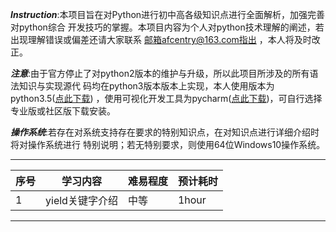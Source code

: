 ___Instruction___:本项目旨在对Python进行初中高各级知识点进行全面解析，加强完善对python综合
开发技巧的掌握。本项目内容为个人对python技术理解的阐述，若出现理解错误或偏差还请大家联系
邮箱afcentry@163.com指出
，本人将及时改正。


___注意___:由于官方停止了对python2版本的维护与升级，所以此项目所涉及的所有语法知识与实现源代
码均在python3版本版本上实现，本人使用版本为python3.5([点此下载](https://www.python.org/downloads/release/python-350/))
，使用可视化开发工具为pycharm([点此下载](https://www.jetbrains.com/pycharm/download/#section=windows))，可自行选择专业版或社区版下载安装。


___操作系统___:若存在对系统支持存在要求的特别知识点，在对知识点进行详细介绍时将对操作系统进行
特别说明；若无特别要求，则使用64位Windows10操作系统。

****************************************


|  序号   | 学习内容 | 难易程度 | 预计耗时 |
|  ----  | ----  |  ----  | ----  |
| 1  | yield关键字介绍 | 中等  |  1hour |


****************************************



